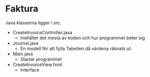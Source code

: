 # Faktura
Java klasserna ligger i src. 
* CreateInvoiceController.java
  * Inehåller det mesta av koden och hur programmet beter sig
* Journal.java
  * En modell för att fylla Tabellen då värdena räknats ut.
* Main.java
  * Startar programmet
* CreateInvoiceView.fxml
  * Interface

